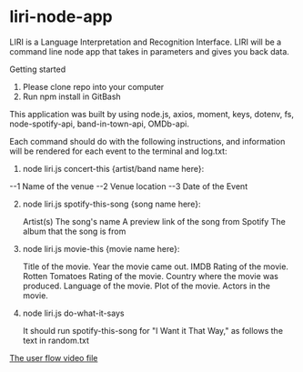 # liri-node-app

LIRI is a Language Interpretation and Recognition Interface. LIRI will be a command line node app that takes in parameters and gives you back data.

Getting started
1. Please clone repo into your computer
2. Run npm install in GitBash

This application was built by using node.js, axios, moment, keys, dotenv, fs, node-spotify-api, band-in-town-api, OMDb-api.

Each command should do with the following instructions, and information will be rendered for each event to the terminal and log.txt:

1. node liri.js concert-this {artist/band name here}:

--1 Name of the venue
--2 Venue location
--3 Date of the Event
	
2. node liri.js spotify-this-song {song name here}:

	Artist(s)
	The song's name
	A preview link of the song from Spotify
	The album that the song is from
	
3. node liri.js movie-this {movie name here}:
	
	Title of the movie.
    Year the movie came out.
    IMDB Rating of the movie.
    Rotten Tomatoes Rating of the movie.
    Country where the movie was produced.
    Language of the movie.
    Plot of the movie.
    Actors in the movie.
	
4. node liri.js do-what-it-says

	It should run spotify-this-song for "I Want it That Way," as follows the text in random.txt

[The user flow video file](./assets/video/user-flow.mp4)
